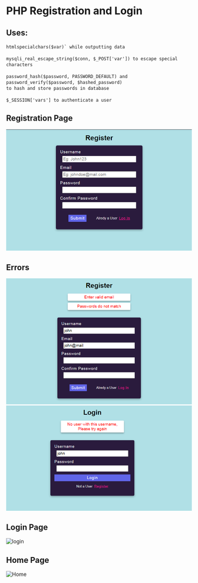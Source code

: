 # PHP Registration and Login

## Uses:

	htmlspecialchars($var)` while outputting data
	
	mysqli_real_escape_string($conn, $_POST['var']) to escape special characters
	
	password_hash($password, PASSWORD_DEFAULT) and
	password_verify($password, $hashed_password)
	to hash and store passwords in database
	
	$_SESSION['vars'] to authenticate a user 
	
## Registration Page

![regitration](imgs/register.png "Registration page")


## Errors
	
![regitration errors](imgs/registererrors.png "Registration errors")
![login errors](imgs/loginerrors.png  "Login errors")


## Login Page

![login](/image/login.png "Login page")


## Home Page

![Home](/image/home.png "Home page")
